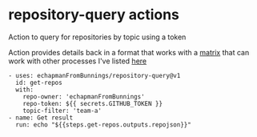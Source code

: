 # repository-query actions
Action to query for repositories by topic using a token

Action provides details back in a format that works with a [matrix](https://docs.github.com/en/actions/using-jobs/using-a-matrix-for-your-jobs)
that can work with other processes I've listed [here](https://medium.com/@ericchap/how-to-centralize-your-workflow-management-in-github-4ee49283790c)

```
- uses: echapmanFromBunnings/repository-query@v1
  id: get-repos
  with:
    repo-owner: 'echapmanFromBunnings'
    repo-token: ${{ secrets.GITHUB_TOKEN }}
    topic-filter: 'team-a'
- name: Get result
  run: echo "${{steps.get-repos.outputs.repojson}}"
```
